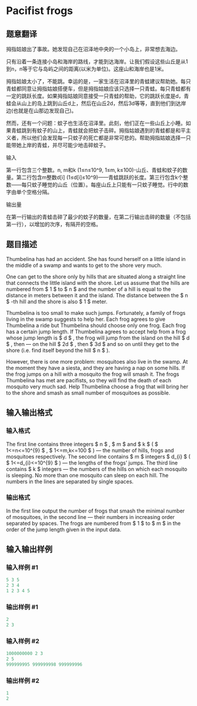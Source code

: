 # Pacifist frogs

## 题意翻译

拇指姑娘出了事故。她发现自己在沼泽地中央的一个小岛上，非常想去海边。

只有沿着一条连接小岛和海岸的路线，才能到达海岸。让我们假设这些山丘是从1到n，n等于它与岛屿之间的距离(以米为单位)。这座山和海岸也是1米。

拇指姑娘太小了，不能跳。幸运的是，一家生活在沼泽里的青蛙建议帮助她。每只青蛙都同意让拇指姑娘搭便车，但是拇指姑娘应该只选择一只青蛙。每只青蛙都有一定的跳跃长度。如果拇指姑娘同意接受一只青蛙的帮助，它的跳跃长度是d，青蛙会从山上的岛上跳到山丘d上，然后在山丘2d，然后3d等等，直到他们到达岸边(也就是在山那边发现自己)。

然而，还有一个问题：蚊子也生活在沼泽里。此刻，他们正在一些山丘上小睡。如果青蛙跳到有蚊子的山上，青蛙就会把蚊子击碎。拇指姑娘遇到的青蛙都是和平主义者，所以他们会发现每一只蚊子的死亡都是非常可悲的。帮助拇指姑娘选择一只能带她上岸的青蛙，并尽可能少地击碎蚊子。

输入

第一行包含三个整数。n, m和k (1≤n≤10^9, 1≤m, k≤100)-山丘、青蛙和蚊子的数量。第二行包含m整数d[i] (1≤d[i]≤10^9)——青蛙跳跃的长度。第三行包含k个整数——每只蚊子睡觉的山丘（位置）。每座山丘上只能有一只蚊子睡觉。行中的数字由单个空格分隔。

输出量

在第一行输出的青蛙击碎了最少的蚊子的数量，在第二行输出击碎的数量（不包括第一行），以增加的次序，有隔开的空格。

## 题目描述

Thumbelina has had an accident. She has found herself on a little island in the middle of a swamp and wants to get to the shore very much.

One can get to the shore only by hills that are situated along a straight line that connects the little island with the shore. Let us assume that the hills are numbered from $ 1 $ to $ n $ and the number of a hill is equal to the distance in meters between it and the island. The distance between the $ n $ -th hill and the shore is also $ 1 $ meter.

Thumbelina is too small to make such jumps. Fortunately, a family of frogs living in the swamp suggests to help her. Each frog agrees to give Thumbelina a ride but Thumbelina should choose only one frog. Each frog has a certain jump length. If Thumbelina agrees to accept help from a frog whose jump length is $ d $ , the frog will jump from the island on the hill $ d $ , then — on the hill $ 2d $ , then $ 3d $ and so on until they get to the shore (i.e. find itself beyond the hill $ n $ ).

However, there is one more problem: mosquitoes also live in the swamp. At the moment they have a siesta, and they are having a nap on some hills. If the frog jumps on a hill with a mosquito the frog will smash it. The frogs Thumbelina has met are pacifists, so they will find the death of each mosquito very much sad. Help Thumbelina choose a frog that will bring her to the shore and smash as small number of mosquitoes as possible.

## 输入输出格式

### 输入格式

The first line contains three integers $ n $ , $ m $ and $ k $ ( $ 1<=n<=10^{9} $ , $ 1<=m,k<=100 $ ) — the number of hills, frogs and mosquitoes respectively. The second line contains $ m $ integers $ d_{i} $ ( $ 1<=d_{i}<=10^{9} $ ) — the lengths of the frogs’ jumps. The third line contains $ k $ integers — the numbers of the hills on which each mosquito is sleeping. No more than one mosquito can sleep on each hill. The numbers in the lines are separated by single spaces.

### 输出格式

In the first line output the number of frogs that smash the minimal number of mosquitoes, in the second line — their numbers in increasing order separated by spaces. The frogs are numbered from $ 1 $ to $ m $ in the order of the jump length given in the input data.

## 输入输出样例

### 输入样例 #1

```cpp
5 3 5
2 3 4
1 2 3 4 5

```
### 输出样例 #1

```cpp
2
2 3

```
### 输入样例 #2

```cpp
1000000000 2 3
2 5
999999995 999999998 999999996

```
### 输出样例 #2

```cpp
1
2

```
